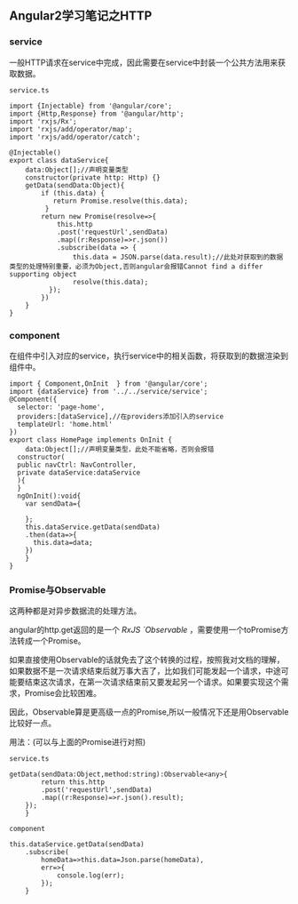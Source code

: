 ## Angular2学习笔记之HTTP

### service

一般HTTP请求在service中完成，因此需要在service中封装一个公共方法用来获取数据。

```service.ts```

```
import {Injectable} from '@angular/core';
import {Http,Response} from '@angular/http';
import 'rxjs/Rx';
import 'rxjs/add/operator/map';
import 'rxjs/add/operator/catch';

@Injectable()
export class dataService{
	data:Object[];//声明变量类型
	constructor(private http: Http) {}
	getData(sendData:Object){
		if (this.data) {
		   return Promise.resolve(this.data);
		 }
		return new Promise(resolve=>{
			this.http
			.post('requestUrl',sendData)
			.map((r:Response)=>r.json()) 
			.subscribe(data => {
		        this.data = JSON.parse(data.result);//此处对获取到的数据类型的处理特别重要，必须为Object,否则angular会报错Cannot find a differ supporting object
		        resolve(this.data);
	      });
		})
	}
}
```

### component	

在组件中引入对应的service，执行service中的相关函数，将获取到的数据渲染到组件中。

```
import { Component,OnInit  } from '@angular/core';
import {dataService} from '../../service/service';
@Component({
  selector: 'page-home',
  providers:[dataService],//在providers添加引入的service
  templateUrl: 'home.html'
})
export class HomePage implements OnInit {
	data:Object[];//声明变量类型，此处不能省略，否则会报错
  constructor(
  public navCtrl: NavController,
  private dataService:dataService
  ){
  }
  ngOnInit():void{
  	var sendData={
  		
  	};
  	this.dataService.getData(sendData)
    .then(data=>{
      this.data=data;
    })
  	}
}
```

### Promise与Observable

这两种都是对异步数据流的处理方法。

angular的http.get返回的是一个 *RxJS `Observable* ，需要使用一个toPromise方法转成一个Promise。

如果直接使用Observable的话就免去了这个转换的过程，按照我对文档的理解，如果数据不是一次请求结束后就万事大吉了，比如我们可能发起一个请求，中途可能要结束这次请求，在第一次请求结束前又要发起另一个请求。如果要实现这个需求，Promise会比较困难。

因此，Observable算是更高级一点的Promise,所以一般情况下还是用Observable比较好一点。

用法：(可以与上面的Promise进行对照)

```service.ts	```

```
getData(sendData:Object,method:string):Observable<any>{
		return this.http
		.post('requestUrl',sendData)
		.map((r:Response)=>r.json().result);
	});
	}
```

```component```

```
this.dataService.getData(sendData)
  	.subscribe(
  		homeData=>this.data=Json.parse(homeData),
  		err=>{
  			console.log(err);
  		});
  	}
```





